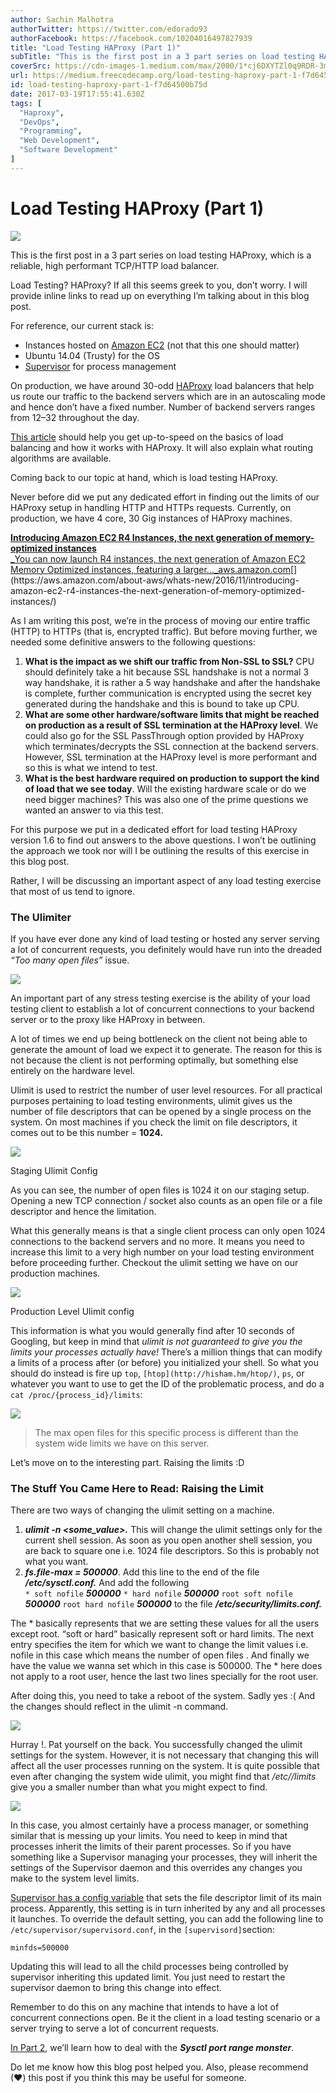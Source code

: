 ```yaml
---
author: Sachin Malhotra
authorTwitter: https://twitter.com/edorado93
authorFacebook: https://facebook.com/10204016497827939
title: "Load Testing HAProxy (Part 1)"
subTitle: "This is the first post in a 3 part series on load testing HAProxy, which is a reliable, high performant TCP/HTTP load balancer...."
coverSrc: https://cdn-images-1.medium.com/max/2000/1*cj6DXYTZl0q9RDR-3mil7g.jpeg
url: https://medium.freecodecamp.org/load-testing-haproxy-part-1-f7d64500b75d
id: load-testing-haproxy-part-1-f7d64500b75d
date: 2017-03-19T17:55:41.630Z
tags: [
  "Haproxy",
  "DevOps",
  "Programming",
  "Web Development",
  "Software Development"
]
---
```

# Load Testing HAProxy (Part 1)







![](https://cdn-images-1.medium.com/max/2000/1*cj6DXYTZl0q9RDR-3mil7g.jpeg)







This is the first post in a 3 part series on load testing HAProxy, which is a reliable, high performant TCP/HTTP load balancer.

Load Testing? HAProxy? If all this seems greek to you, don’t worry. I will provide inline links to read up on everything I’m talking about in this blog post.

For reference, our current stack is:

*   Instances hosted on [Amazon EC2](https://aws.amazon.com/ec2/) (not that this one should matter)
*   Ubuntu 14.04 (Trusty) for the OS
*   [Supervisor](http://supervisord.org/) for process management

On production, we have around 30-odd [HAProxy](https://serversforhackers.com/load-balancing-with-haproxy) load balancers that help us route our traffic to the backend servers which are in an autoscaling mode and hence don’t have a fixed number. Number of backend servers ranges from 12–32 throughout the day.

[This article](https://www.digitalocean.com/community/tutorials/an-introduction-to-haproxy-and-load-balancing-concepts) should help you get up-to-speed on the basics of load balancing and how it works with HAProxy. It will also explain what routing algorithms are available.

Coming back to our topic at hand, which is load testing HAProxy.

Never before did we put any dedicated effort in finding out the limits of our HAProxy setup in handling HTTP and HTTPs requests. Currently, on production, we have 4 core, 30 Gig instances of HAProxy machines.

[**Introducing Amazon EC2 R4 Instances, the next generation of memory-optimized instances**  
_You can now launch R4 instances, the next generation of Amazon EC2 Memory Optimized instances, featuring a larger…_aws.amazon.com](https://aws.amazon.com/about-aws/whats-new/2016/11/introducing-amazon-ec2-r4-instances-the-next-generation-of-memory-optimized-instances/ "https://aws.amazon.com/about-aws/whats-new/2016/11/introducing-amazon-ec2-r4-instances-the-next-generation-of-memory-optimized-instances/")[](https://aws.amazon.com/about-aws/whats-new/2016/11/introducing-amazon-ec2-r4-instances-the-next-generation-of-memory-optimized-instances/)

As I am writing this post, we’re in the process of moving our entire traffic (HTTP) to HTTPs (that is, encrypted traffic). But before moving further, we needed some definitive answers to the following questions:

1.  **What is the impact as we shift our traffic from Non-SSL to SSL?** CPU should definitely take a hit because SSL handshake is not a normal 3 way handshake, it is rather a 5 way handshake and after the handshake is complete, further communication is encrypted using the secret key generated during the handshake and this is bound to take up CPU.
2.  **What are some other hardware/software limits that might be reached on production as a result of SSL termination at the HAProxy level**. We could also go for the SSL PassThrough option provided by HAProxy which terminates/decrypts the SSL connection at the backend servers. However, SSL termination at the HAProxy level is more performant and so this is what we intend to test.
3.  **What is the best hardware required on production to support the kind of load that we see today**. Will the existing hardware scale or do we need bigger machines? This was also one of the prime questions we wanted an answer to via this test.

For this purpose we put in a dedicated effort for load testing HAProxy version 1.6 to find out answers to the above questions. I won’t be outlining the approach we took nor will I be outlining the results of this exercise in this blog post.

Rather, I will be discussing an important aspect of any load testing exercise that most of us tend to ignore.

### The Ulimiter

If you have ever done any kind of load testing or hosted any server serving a lot of concurrent requests, you definitely would have run into the dreaded _“Too many open files”_ issue.



![](https://cdn-images-1.medium.com/max/1600/1*4npSurj6b2n__CsxxnaUQw.png)



An important part of any stress testing exercise is the ability of your load testing client to establish a lot of concurrent connections to your backend server or to the proxy like HAProxy in between.

A lot of times we end up being bottleneck on the client not being able to generate the amount of load we expect it to generate. The reason for this is not because the client is not performing optimally, but something else entirely on the hardware level.

Ulimit is used to restrict the number of user level resources. For all practical purposes pertaining to load testing environments, ulimit gives us the number of file descriptors that can be opened by a single process on the system. On most machines if you check the limit on file descriptors, it comes out to be this number = **1024.**



![](https://cdn-images-1.medium.com/max/1600/1*qE7hD6O7lsA1RtbXwspdow.png)

Staging Ulimit Config



As you can see, the number of open files is 1024 it on our staging setup. Opening a new TCP connection / socket also counts as an open file or a file descriptor and hence the limitation.

What this generally means is that a single client process can only open 1024 connections to the backend servers and no more. It means you need to increase this limit to a very high number on your load testing environment before proceeding further. Checkout the ulimit setting we have on our production machines.



![](https://cdn-images-1.medium.com/max/1600/1*6QbQnvAF0m7v5OA2ko0fNw.png)

Production Level Ulimit config



This information is what you would generally find after 10 seconds of Googling, but keep in mind that _ulimit is not guaranteed to give you the limits your processes actually have!_ There’s a million things that can modify a limits of a process after (or before) you initialized your shell. So what you should do instead is fire up `top`, `[htop](http://hisham.hm/htop/)`, `ps`, or whatever you want to use to get the ID of the problematic process, and do a `cat /proc/{process_id}/limits`:



![](https://cdn-images-1.medium.com/max/1600/1*oVCiJir-1oICfl7rxIGwfw.png)



> The max open files for this specific process is different than the system wide limits we have on this server.

Let’s move on to the interesting part. Raising the limits :D

### The Stuff You Came Here to Read: Raising the Limit

There are two ways of changing the ulimit setting on a machine.

1.  **_ulimit -n <some_value>._** This will change the ulimit settings only for the current shell session. As soon as you open another shell session, you are back to square one i.e. 1024 file descriptors. So this is probably not what you want.
2.  **_fs.file-max = 500000_**. Add this line to the end of the file **_/etc/sysctl.conf._** And add the following  
    `* soft nofile` **_500000_** `* hard nofile` **_500000_** `root soft nofile` **_500000_** `root hard nofile` **_500000_** to the file **_/etc/security/limits.conf._**

The * basically represents that we are setting these values for all the users except root. “soft or hard” basically represent soft or hard limits. The next entry specifies the item for which we want to change the limit values i.e. nofile in this case which means the number of open files . And finally we have the value we wanna set which in this case is 500000\. The * here does not apply to a root user, hence the last two lines specially for the root user.

After doing this, you need to take a reboot of the system. Sadly yes :( And the changes should reflect in the ulimit -n command.



![](https://cdn-images-1.medium.com/max/1600/1*kUNMdQiWHLOilGmSNXOVZA.png)



Hurray !. Pat yourself on the back. You successfully changed the ulimit settings for the system. However, it is not necessary that changing this will affect all the user processes running on the system. It is quite possible that even after changing the system wide ulimit, you might find that _/etc/<pid>/limits_ give you a smaller number than what you might expect to find.



![](https://cdn-images-1.medium.com/max/1600/1*7ZiJ5StrDzfIohN9QZeOqQ.png)



In this case, you almost certainly have a process manager, or something similar that is messing up your limits. You need to keep in mind that processes inherit the limits of their parent processes. So if you have something like a Supervisor managing your processes, they will inherit the settings of the Supervisor daemon and this overrides any changes you make to the system level limits.

[Supervisor has a config variable](http://supervisord.org/configuration.html#supervisord-section-values) that sets the file descriptor limit of its main process. Apparently, this setting is in turn inherited by any and all processes it launches. To override the default setting, you can add the following line to `/etc/supervisor/supervisord.conf`, in the `[supervisord]`section:

    minfds=500000

Updating this will lead to all the child processes being controlled by supervisor inheriting this updated limit. You just need to restart the supervisor daemon to bring this change into effect.

Remember to do this on any machine that intends to have a lot of concurrent connections open. Be it the client in a load testing scenario or a server trying to serve a lot of concurrent requests.

[In Part 2](https://medium.com/p/4c8677780df6), we’ll learn how to deal with the **_Sysctl port range monster_**.

Do let me know how this blog post helped you. Also, please recommend (❤) this post if you think this may be useful for someone.








